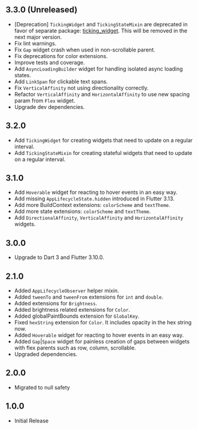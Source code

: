 ## 3.3.0 (Unreleased)

- [Deprecation] `TickingWidget` and `TickingStateMixin` are deprecated in favor of separate
  package: [ticking_widget](https://pub.dev/packages/ticking_widget). This will be removed in the next major version.
- Fix lint warnings.
- Fix `Gap` widget crash when used in non-scrollable parent.
- Fix deprecations for color extensions.
- Improve tests and coverage.
- Add `AsyncLoadingBuilder` widget for handling isolated async loading states.
- Add `LinkSpan` for clickable text spans.
- Fix `VerticalAffinity` not using directionality correctly.
- Refactor `VerticalAffinity` and `HorizontalAffinity` to use new spacing param from `Flex` widget.
- Upgrade dev dependencies.

## 3.2.0

- Add `TickingWidget` for creating widgets that need to update on a regular interval.
- Add `TickingStateMixin` for creating stateful widgets that need to update on a regular interval.

## 3.1.0

- Add `Hoverable` widget for reacting to hover events in an easy way.
- Add missing `AppLifecycleState.hidden` introduced in Flutter 3.13.
- Add more BuildContext extensions: `colorScheme` and `textTheme`.
- Add more state extensions: `colorScheme` and `textTheme`.
- Add `DirectionalAffinity`, `VerticalAffinity` and `HorizontalAffinity` widgets.

## 3.0.0

- Upgrade to Dart 3 and Flutter 3.10.0.

## 2.1.0

- Added `AppLifecycleObserver` helper mixin.
- Added `tweenTo` and `tweenFrom` extensions for `int` and `double`.
- Added extensions for `Brightness`.
- Added brightness related extensions for `Color`.
- Added globalPaintBounds extension for `GlobalKey`.
- Fixed `hexString` extension for `Color`. It includes opacity in the hex string now.
- Added `Hoverable` widget for reacting to hover events in an easy way.
- Added `Gap`|`Space` widget for painless creation of gaps between widgets with flex parents such as row, column,
  scrollable.
- Upgraded dependencies.

## 2.0.0

- Migrated to null safety

## 1.0.0

- Initial Release
